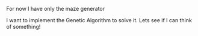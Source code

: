 For now I have only the maze generator

I want to implement the Genetic Algorithm to solve it. Lets see if I can think of something!
